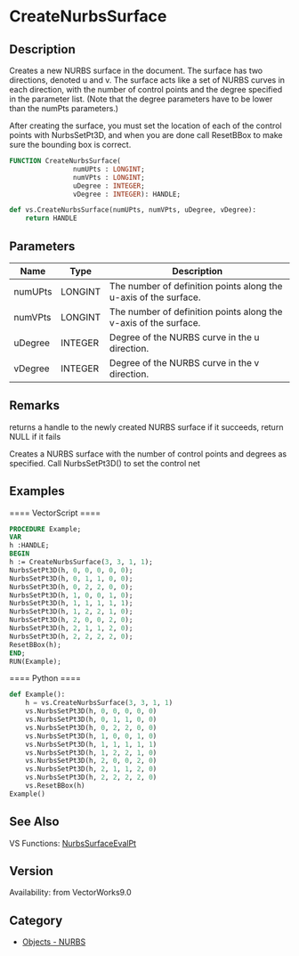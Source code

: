 # CreateNurbsSurface

## Description
Creates a new NURBS surface in the document. The surface has two directions, denoted u and v. The surface acts like a set of NURBS curves in each direction, with the number of control points and the degree specified in the parameter list. (Note that the degree parameters have to be lower than the numPts parameters.)

After creating the surface, you must set the location of each of the control points with NurbsSetPt3D, and when you are done call ResetBBox to make sure the bounding box is correct.

```pascal
FUNCTION CreateNurbsSurface(
				numUPts : LONGINT;
				numVPts : LONGINT;
				uDegree : INTEGER;
				vDegree : INTEGER): HANDLE;
```

```python
def vs.CreateNurbsSurface(numUPts, numVPts, uDegree, vDegree):
    return HANDLE
```

## Parameters
|Name|Type|Description|
|---|---|---|
|numUPts|LONGINT|The number of definition points along the u-axis of the surface.|
|numVPts|LONGINT|The number of definition points along the v-axis of the surface.|
|uDegree|INTEGER|Degree of the NURBS curve in the u direction.|
|vDegree|INTEGER|Degree of the NURBS curve in the v direction.|

## Remarks
returns a handle to the newly created NURBS surface if it succeeds,  return NULL if it fails

Creates a NURBS surface with the number of control points and degrees as specified. Call NurbsSetPt3D() to set the control net

## Examples
==== VectorScript ====
```pascal
PROCEDURE Example;
VAR
h :HANDLE;
BEGIN
h := CreateNurbsSurface(3, 3, 1, 1);
NurbsSetPt3D(h, 0, 0, 0, 0, 0);
NurbsSetPt3D(h, 0, 1, 1, 0, 0);
NurbsSetPt3D(h, 0, 2, 2, 0, 0);
NurbsSetPt3D(h, 1, 0, 0, 1, 0);
NurbsSetPt3D(h, 1, 1, 1, 1, 1);
NurbsSetPt3D(h, 1, 2, 2, 1, 0);
NurbsSetPt3D(h, 2, 0, 0, 2, 0);
NurbsSetPt3D(h, 2, 1, 1, 2, 0);
NurbsSetPt3D(h, 2, 2, 2, 2, 0);
ResetBBox(h);
END;
RUN(Example);
```
==== Python ====
```python
def Example():
	h = vs.CreateNurbsSurface(3, 3, 1, 1)
	vs.NurbsSetPt3D(h, 0, 0, 0, 0, 0)
	vs.NurbsSetPt3D(h, 0, 1, 1, 0, 0)
	vs.NurbsSetPt3D(h, 0, 2, 2, 0, 0)
	vs.NurbsSetPt3D(h, 1, 0, 0, 1, 0)
	vs.NurbsSetPt3D(h, 1, 1, 1, 1, 1)
	vs.NurbsSetPt3D(h, 1, 2, 2, 1, 0)
	vs.NurbsSetPt3D(h, 2, 0, 0, 2, 0)
	vs.NurbsSetPt3D(h, 2, 1, 1, 2, 0)
	vs.NurbsSetPt3D(h, 2, 2, 2, 2, 0)
	vs.ResetBBox(h)
Example()
```

## See Also
VS Functions:
[NurbsSurfaceEvalPt](NurbsSurfaceEvalPt.md)

## Version
Availability: from VectorWorks9.0

## Category
* [Objects - NURBS](../Categories/Objects%20-%20NURBS.md)
